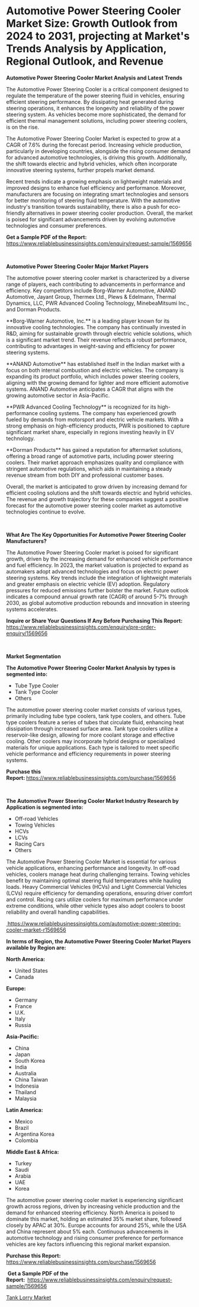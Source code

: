 <p><h1>Automotive Power Steering Cooler Market Size: Growth Outlook from 2024 to 2031, projecting at Market's Trends Analysis by Application, Regional Outlook, and Revenue</h1></p><p><strong>Automotive Power Steering Cooler Market Analysis and Latest Trends</strong></p>
<p><p>The Automotive Power Steering Cooler is a critical component designed to regulate the temperature of the power steering fluid in vehicles, ensuring efficient steering performance. By dissipating heat generated during steering operations, it enhances the longevity and reliability of the power steering system. As vehicles become more sophisticated, the demand for efficient thermal management solutions, including power steering coolers, is on the rise.</p><p>The Automotive Power Steering Cooler Market is expected to grow at a CAGR of 7.6% during the forecast period. Increasing vehicle production, particularly in developing countries, alongside the rising consumer demand for advanced automotive technologies, is driving this growth. Additionally, the shift towards electric and hybrid vehicles, which often incorporate innovative steering systems, further propels market demand. </p><p>Recent trends indicate a growing emphasis on lightweight materials and improved designs to enhance fuel efficiency and performance. Moreover, manufacturers are focusing on integrating smart technologies and sensors for better monitoring of steering fluid temperature. With the automotive industry's transition towards sustainability, there is also a push for eco-friendly alternatives in power steering cooler production. Overall, the market is poised for significant advancements driven by evolving automotive technologies and consumer preferences.</p></p>
<p><strong>Get a Sample PDF of the Report:&nbsp;</strong> <a href="https://www.reliablebusinessinsights.com/enquiry/request-sample/1569656?utm_campaign=1106&utm_medium=2&utm_source=Github&utm_content=ia&utm_term=29122024&utm_id=automotive-power-steering-cooler">https://www.reliablebusinessinsights.com/enquiry/request-sample/1569656</a></p>
<p>&nbsp;</p>
<p><strong>Automotive Power Steering Cooler Major Market Players</strong></p>
<p><p>The automotive power steering cooler market is characterized by a diverse range of players, each contributing to advancements in performance and efficiency. Key competitors include Borg-Warner Automotive, ANAND Automotive, Jayant Group, Thermex Ltd., Plews & Edelmann, Thermal Dynamics, LLC, PWR Advanced Cooling Technology, MinebeaMitsumi Inc., and Dorman Products.</p><p>**Borg-Warner Automotive, Inc.** is a leading player known for its innovative cooling technologies. The company has continually invested in R&D, aiming for sustainable growth through electric vehicle solutions, which is a significant market trend. Their revenue reflects a robust performance, contributing to advantages in weight-saving and efficiency for power steering systems.</p><p>**ANAND Automotive** has established itself in the Indian market with a focus on both internal combustion and electric vehicles. The company is expanding its product portfolio, which includes power steering coolers, aligning with the growing demand for lighter and more efficient automotive systems. ANAND Automotive anticipates a CAGR that aligns with the growing automotive sector in Asia-Pacific.</p><p>**PWR Advanced Cooling Technology** is recognized for its high-performance cooling systems. The company has experienced growth fueled by demands from motorsport and electric vehicle markets. With a strong emphasis on high-efficiency products, PWR is positioned to capture significant market share, especially in regions investing heavily in EV technology.</p><p>**Dorman Products** has gained a reputation for aftermarket solutions, offering a broad range of automotive parts, including power steering coolers. Their market approach emphasizes quality and compliance with stringent automotive regulations, which aids in maintaining a steady revenue stream from both DIY and professional customer bases.</p><p>Overall, the market is anticipated to grow driven by increasing demand for efficient cooling solutions and the shift towards electric and hybrid vehicles. The revenue and growth trajectory for these companies suggest a positive forecast for the automotive power steering cooler market as automotive technologies continue to evolve.</p></p>
<p>&nbsp;</p>
<p><strong>What Are The Key Opportunities For Automotive Power Steering Cooler Manufacturers?</strong></p>
<p><p>The Automotive Power Steering Cooler market is poised for significant growth, driven by the increasing demand for enhanced vehicle performance and fuel efficiency. In 2023, the market valuation is projected to expand as automakers adopt advanced technologies and focus on electric power steering systems. Key trends include the integration of lightweight materials and greater emphasis on electric vehicle (EV) adoption. Regulatory pressures for reduced emissions further bolster the market. Future outlook indicates a compound annual growth rate (CAGR) of around 5-7% through 2030, as global automotive production rebounds and innovation in steering systems accelerates.</p></p>
<p><strong>Inquire or Share Your Questions If Any Before Purchasing This Report:</strong> <a href="https://www.reliablebusinessinsights.com/enquiry/pre-order-enquiry/1569656?utm_campaign=1106&utm_medium=2&utm_source=Github&utm_content=ia&utm_term=29122024&utm_id=automotive-power-steering-cooler">https://www.reliablebusinessinsights.com/enquiry/pre-order-enquiry/1569656</a></p>
<p>&nbsp;</p>
<p><strong>Market Segmentation</strong></p>
<p><strong>The Automotive Power Steering Cooler Market Analysis by types is segmented into:</strong></p>
<p><ul><li>Tube Type Cooler</li><li>Tank Type Cooler</li><li>Others</li></ul></p>
<p><p>The automotive power steering cooler market consists of various types, primarily including tube type coolers, tank type coolers, and others. Tube type coolers feature a series of tubes that circulate fluid, enhancing heat dissipation through increased surface area. Tank type coolers utilize a reservoir-like design, allowing for more coolant storage and effective cooling. Other coolers may incorporate hybrid designs or specialized materials for unique applications. Each type is tailored to meet specific vehicle performance and efficiency requirements in power steering systems.</p></p>
<p><strong>Purchase this Report:&nbsp;</strong><a href="https://www.reliablebusinessinsights.com/purchase/1569656?utm_campaign=1106&utm_medium=2&utm_source=Github&utm_content=ia&utm_term=29122024&utm_id=automotive-power-steering-cooler">https://www.reliablebusinessinsights.com/purchase/1569656</a></p>
<p>&nbsp;</p>
<p><strong>The Automotive Power Steering Cooler Market Industry Research by Application is segmented into:</strong></p>
<p><ul><li>Off-road Vehicles</li><li>Towing Vehicles</li><li>HCVs</li><li>LCVs</li><li>Racing Cars</li><li>Others</li></ul></p>
<p><p>The Automotive Power Steering Cooler Market is essential for various vehicle applications, enhancing performance and longevity. In off-road vehicles, coolers manage heat during challenging terrains. Towing vehicles benefit by maintaining optimal steering fluid temperatures while hauling loads. Heavy Commercial Vehicles (HCVs) and Light Commercial Vehicles (LCVs) require efficiency for demanding operations, ensuring driver comfort and control. Racing cars utilize coolers for maximum performance under extreme conditions, while other vehicle types also adopt coolers to boost reliability and overall handling capabilities.</p></p>
<p><a href="https://www.reliablebusinessinsights.com/automotive-power-steering-cooler-market-r1569656?utm_campaign=1106&utm_medium=2&utm_source=Github&utm_content=ia&utm_term=29122024&utm_id=automotive-power-steering-cooler">&nbsp;https://www.reliablebusinessinsights.com/automotive-power-steering-cooler-market-r1569656</a></p>
<p><strong>In terms of Region, the Automotive Power Steering Cooler Market Players available by Region are:</strong></p>
<p>
    <p> <strong> North America: </strong>
        <ul>
            <li>United States</li>
            <li>Canada</li>
        </ul>
        </p> 
    <p> <strong> Europe: </strong>
        <ul>
            <li>Germany</li>
            <li>France</li>
            <li>U.K.</li>
            <li>Italy</li>
            <li>Russia</li>
        </ul>
        </p> 
    <p> <strong> Asia-Pacific: </strong>
        <ul>
            <li>China</li>
            <li>Japan</li>
            <li>South Korea</li>
            <li>India</li>
            <li>Australia</li>
            <li>China Taiwan</li>
            <li>Indonesia</li>
            <li>Thailand</li>
            <li>Malaysia</li>
        </ul>
        </p> 
    <p> <strong> Latin America: </strong>
        <ul>
            <li>Mexico</li>
            <li>Brazil</li>
            <li>Argentina Korea</li>
            <li>Colombia</li>
        </ul>
        </p> 
    <p> <strong> Middle East & Africa: </strong>
        <ul>
            <li>Turkey</li>
            <li>Saudi</li>
            <li>Arabia</li>
            <li>UAE</li>
            <li>Korea</li>
        </ul>
    </p>
    </p>
<p><p>The automotive power steering cooler market is experiencing significant growth across regions, driven by increasing vehicle production and the demand for enhanced steering efficiency. North America is poised to dominate this market, holding an estimated 35% market share, followed closely by APAC at 30%. Europe accounts for around 25%, while the USA and China represent about 5% each. Continuous advancements in automotive technology and rising consumer preference for performance vehicles are key factors influencing this regional market expansion.</p></p>
<p><strong>Purchase this Report: </strong><a href="https://www.reliablebusinessinsights.com/purchase/1569656?utm_campaign=1106&utm_medium=2&utm_source=Github&utm_content=ia&utm_term=29122024&utm_id=automotive-power-steering-cooler">https://www.reliablebusinessinsights.com/purchase/1569656</a></p>
<p>&nbsp;<strong>Get a Sample PDF of the Report:&nbsp;&nbsp;</strong><a href="https://www.reliablebusinessinsights.com/enquiry/request-sample/1569656?utm_campaign=1106&utm_medium=2&utm_source=Github&utm_content=ia&utm_term=29122024&utm_id=automotive-power-steering-cooler">https://www.reliablebusinessinsights.com/enquiry/request-sample/1569656</a></p>
<p><strong></strong></p>
<p><p><a href="https://github.com/mathastilley812967/Market-Research-Report-List-1/blob/main/tank-lorry-market.md?utm_campaign=1106&utm_medium=2&utm_source=Github&utm_content=ia&utm_term=29122024&utm_id=automotive-power-steering-cooler">Tank Lorry Market</a></p></p>